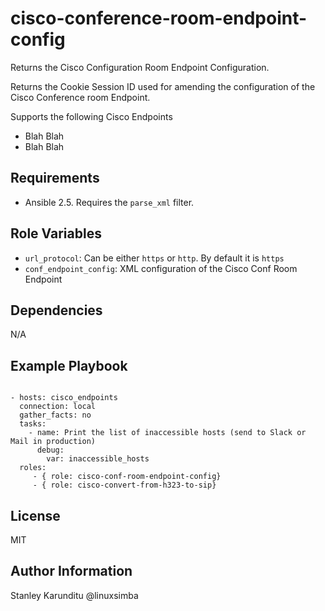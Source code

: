 cisco-conference-room-endpoint-config
=========

Returns the Cisco Configuration Room Endpoint Configuration.

Returns the Cookie Session ID used for amending the configuration of the Cisco
Conference room Endpoint.

Supports the following Cisco Endpoints

* Blah Blah
* Blah Blah

Requirements
------------

* Ansible 2.5. Requires the ``parse_xml`` filter.

Role Variables
--------------

* ``url_protocol``: Can be either ``https`` or ``http``. By default it is ``https``
* ``conf_endpoint_config``: XML configuration of the Cisco Conf Room Endpoint

Dependencies
------------

N/A


Example Playbook
----------------

```

- hosts: cisco_endpoints
  connection: local
  gather_facts: no
  tasks:
    - name: Print the list of inaccessible hosts (send to Slack or Mail in production)
      debug:
        var: inaccessible_hosts
  roles:
     - { role: cisco-conf-room-endpoint-config}
     - { role: cisco-convert-from-h323-to-sip}

```


License
-------

MIT

Author Information
------------------

Stanley Karunditu
@linuxsimba
